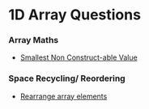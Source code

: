 # 1D Array Questions

### Array Maths

* [Smallest Non Construct-able Value](smallest-non-construct-able-value.md)



### Space Recycling/ Reordering

* [Rearrange array elements](rearrange-array-elements.md)



